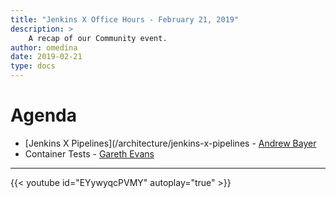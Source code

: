 ```yaml
---
title: "Jenkins X Office Hours - February 21, 2019"
description: >
    A recap of our Community event.
author: omedina
date: 2019-02-21
type: docs
---
```


# Agenda

  - [Jenkins X Pipelines](/architecture/jenkins-x-pipelines - [Andrew Bayer]()
  - Container Tests - [Gareth Evans](https://twitter.com/garethbryncyn)

---


{{< youtube id="EYywyqcPVMY" autoplay="true" >}}